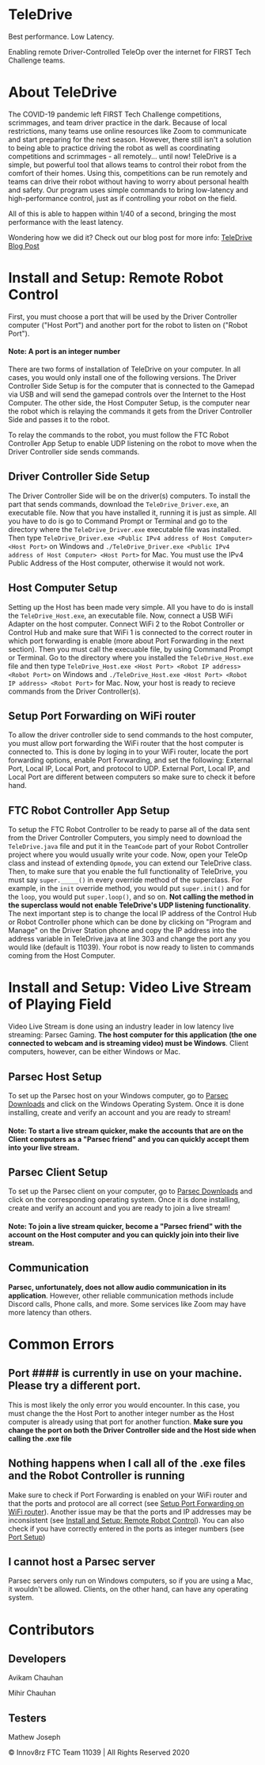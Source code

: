 # TeleDrive

Best performance.
Low Latency.

Enabling remote Driver-Controlled TeleOp over the internet for FIRST Tech Challenge teams.

<!-- <a href="http://www.youtube.com/watch?feature=player_embedded&v=gdEGrdmpl5o" target="_blank"><img src="http://img.youtube.com/vi/gdEGrdmpl5o/0.jpg" alt="Unable to Load Image" width="480" height="360" border="0" /></a> -->

# About TeleDrive

The COVID-19 pandemic left FIRST Tech Challenge competitions, scrimmages, and team driver practice in the dark. Because of local restrictions, many teams use online resources like Zoom to communicate and start preparing for the next season. However, there still isn't a solution to being able to practice driving the robot as well as coordinating competitions and scrimmages - all remotely... until now! TeleDrive is a simple, but powerful tool that allows teams to control their robot from the comfort of their homes. Using this, competitions can be run remotely and teams can drive their robot without having to worry about personal health and safety. Our program uses simple commands to bring low-latency and high-performance control, just as if controlling your robot on the field.

All of this is able to happen within 1/40 of a second, bringing the most performance with the least latency.

Wondering how we did it? Check out our blog post for more info: <a href="http://www.innov8rz.net/blog/software/teledrive" target="_blank">TeleDrive Blog Post</a>

# Install and Setup: Remote Robot Control

First, you must choose a port that will be used by the Driver Controller computer ("Host Port") and another port for the robot to listen on ("Robot Port"). 

#### Note: A port is an integer number

There are two forms of installation of TeleDrive on your computer. In all cases, you would only install one of the following versions. The Driver Controller Side Setup is for the computer that is connected to the Gamepad via USB and will send the gamepad controls over the Internet to the Host Computer. The other side, the Host Computer Setup, is the computer near the robot which is relaying the commands it gets from the Driver Controller Side and passes it to the robot.

To relay the commands to the robot, you must follow the FTC Robot Controller App Setup to enable UDP listening on the robot to move when the Driver Controller side sends commands.

## Driver Controller Side Setup

The Driver Controller Side will be on the driver(s) computers. To install the part that sends commands, download the ```TeleDrive_Driver.exe```, an executable file. Now that you have installed it, running it is just as simple. All you have to do is go to Command Prompt or Terminal and go to the directory where the ```TeleDrive_Driver.exe``` executable file was installed. Then type ```TeleDrive_Driver.exe <Public IPv4 address of Host Computer> <Host Port>``` on Windows and ```./TeleDrive_Driver.exe <Public IPv4 address of Host Computer> <Host Port>``` for Mac. You must use the IPv4 Public Address of the Host computer, otherwise it would not work.

## Host Computer Setup

Setting up the Host has been made very simple. All you have to do is install the ```TeleDrive_Host.exe```, an executable file. Now, connect a USB WiFi Adapter on the host computer. Connect WiFi 2 to the Robot Controller or Control Hub and make sure that WiFi 1 is connected to the correct router in which port forwarding is enable (more about Port Forwarding in the next section). Then you must call the execuable file, by using Command Prompt or Terminal. Go to the directory where you installed the ```TeleDrive_Host.exe``` file and then type ```TeleDrive_Host.exe <Host Port> <Robot IP address> <Robot Port>``` on Windows and ```./TeleDrive_Host.exe <Host Port> <Robot IP address> <Robot Port>``` for Mac. Now, your host is ready to recieve commands from the Driver Controller(s).

## Setup Port Forwarding on WiFi router

To allow the driver controller side to send commands to the host computer, you must allow port forwarding the WiFi router that the host computer is connected to. This is done by loging in to your WiFi router, locate the port forwarding options, enable Port Forwarding, and set the following: External Port, Local IP, Local Port, and protocol to UDP. External Port, Local IP, and Local Port are different between computers so make sure to check it before hand.

## FTC Robot Controller App Setup

To setup the FTC Robot Controller to be ready to parse all of the data sent from the Driver Controller Computers, you simply need to download the ```TeleDrive.java``` file and put it in the ```TeamCode``` part of your Robot Controller project where you would usually write your code. Now, open your TeleOp class and instead of extending ```Opmode```, you can extend our TeleDrive class. Then, to make sure that you enable the full functionality of TeleDrive, you must say ```super._____()``` in every override method of the superclass. For example, in the ```init``` override method, you would put ```super.init()``` and for the ```loop```, you would put ```super.loop()```, and so on. **Not calling the method in the superclass would not enable TeleDrive's UDP listening functionality**. The next important step is to change the local IP address of the Control Hub or Robot Controller phone which can be done by clicking on "Program and Manage" on the Driver Station phone and copy the IP address into the address variable in TeleDrive.java at line 303 and change the port any you would like (default is 11039). Your robot is now ready to listen to commands coming from the Host Computer.

# Install and Setup: Video Live Stream of Playing Field

Video Live Stream is done using an industry leader in low latency live streaming: Parsec Gaming. **The host computer for this application (the one connected to webcam and is streaming video) must be Windows**. Client computers, however, can be either Windows or Mac. 

## Parsec Host Setup

To set up the Parsec host on your Windows computer, go to <a href="https://parsecgaming.com/downloads/" target="_blank">Parsec Downloads</a> and click on the Windows Operating System. Once it is done installing, create and verify an account and you are ready to stream! 

#### Note: To start a live stream quicker, make the accounts that are on the Client computers as a "Parsec friend" and you can quickly accept them into your live stream.

## Parsec Client Setup

To set up the Parsec client on your computer, go to <a href="https://parsecgaming.com/downloads/" target="_blank">Parsec Downloads</a> and click on the corresponding operating system. Once it is done installing, create and verify an account and you are ready to join a live stream! 

#### Note: To join a live stream quicker, become a "Parsec friend" with the account on the Host computer and you can quickly join into their live stream.

## Communication

**Parsec, unfortunately, does not allow audio communication in its application**. However, other reliable communication methods include Discord calls, Phone calls, and more. Some services like Zoom may have more latency than others.

# Common Errors

## Port #### is currently in use on your machine. Please try a different port.

This is most likely the only error you would encounter. In this case, you must change the the Host Port to another integer number as the Host computer is already using that port for another function. **Make sure you change the port on both the Driver Controller side and the Host side when calling the .exe file**

## Nothing happens when I call all of the .exe files and the Robot Controller is running

Make sure to check if Port Forwarding is enabled on your WiFi router and that the ports and protocol are all correct (see <a href="https://github.com/innov8rz-ftc-team-11039/TeleDrive/blob/master/README.md#setup-port-forwarding-on-wifi-router" target="_blank">Setup Port Forwarding on WiFi router</a>). Another issue may be that the ports and IP addresses may be inconsistent (see <a href="https://github.com/innov8rz-ftc-team-11039/TeleDrive#install-and-setup-remote-robot-control" target="_blank">Install and Setup: Remote Robot Control</a>). You can also check if you have correctly entered in the ports as integer numbers (see <a href="https://github.com/innov8rz-ftc-team-11039/TeleDrive/blob/master/README.md#note-a-port-is-an-integer-number" target="_blank">Port Setup</a>)

## I cannot host a Parsec server

Parsec servers only run on Windows computers, so if you are using a Mac, it wouldn't be allowed. Clients, on the other hand, can have any operating system.

# Contributors

## Developers

Avikam Chauhan

Mihir Chauhan

## Testers

Mathew Joseph

© Innov8rz FTC Team 11039 | All Rights Reserved 2020
